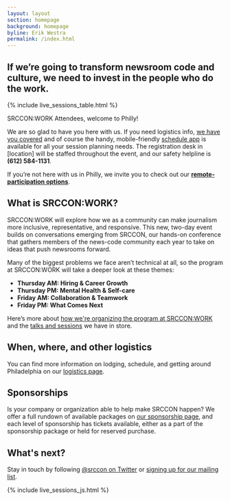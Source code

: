```yaml
---
layout: layout
section: homepage
background: homepage
byline: Erik Westra
permalink: /index.html
---
```


<h2 class="leader">If we’re going to transform newsroom code and culture, we need to invest in the people who do the work.</h2>



{% include live_sessions_table.html %}

SRCCON:WORK Attendees, welcome to Philly!

We are so glad to have you here with us. If you need logistics info, [we have you covered](/logistics) and of course the handy, mobile-friendly [schedule app](http://schedule.work.srccon.org) is available for all your session planning needs. The registration desk in [location] will be staffed throughout the event, and our safety helpline is **(612) 584-1131**.

If you’re not here with us in Philly, we invite you to check out our [**remote-participation options**](/transcription).

## What is SRCCON:WORK?

SRCCON:WORK will explore how we as a community can make journalism more inclusive, representative, and responsive. This new, two-day event builds on conversations emerging from SRCCON, our hands-on conference that gathers members of the news-code community each year to take on ideas that push newsrooms forward.

Many of the biggest problems we face aren’t technical at all, so the program at SRCCON:WORK will take a deeper look at these themes:

* **Thursday AM: Hiring & Career Growth**
* **Thursday PM: Mental Health & Self-care**
* **Friday AM: Collaboration & Teamwork**
* **Friday PM: What Comes Next**

Here’s more about [how we're organizing the program at SRCCON:WORK](/program) and the [talks and sessions](/schedule) we have in store.

## When, where, and other logistics

You can find more information on lodging, schedule, and getting around Philadelphia on our [logistics page](/logistics).

## Sponsorships

Is your company or organization able to help make SRCCON happen? We offer a full rundown of available packages on [our sponsorship page](/sponsors/details), and each level of sponsorship has tickets available, either as a part of the sponsorship package or held for reserved purchase.

## What's next?

Stay in touch by following [@srccon on Twitter](https://twitter.com/srccon) or [signing up for our mailing list](http://opennews.us5.list-manage.com/subscribe?u=71c95e9a43708843d2fdc1f09&id=996e9290cc).

{% include live_sessions_js.html %}
